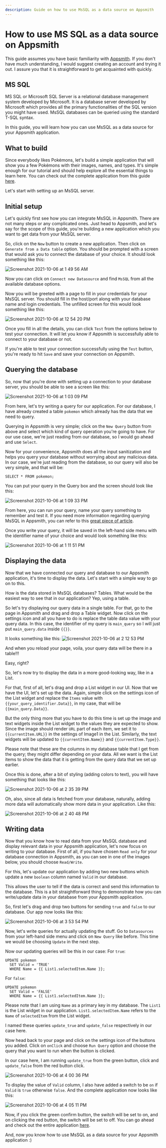 ```yaml
---
description: Guide on how to use MsSQL as a data source on Appsmith
---
```


# How to use MS SQL as a data source on Appsmith

This guide assumes you have basic familiarity with [Appsmith](https://www.appsmith.com/). If you don't have much understanding, I would suggest creating an account and trying it out. I assure you that it is straightforward to get acquainted with quickly.

## MS SQL

MS SQL or Microsoft SQL Server is a relational database management system developed by Microsoft. It is a database server developed by Microsoft which provides all the primary functionalities of the SQL version you might have used. MsSQL databases can be queried using the standard T-SQL syntax.

In this guide, you will learn how you can use MsSQL as a data source for your Appsmith application.

## What to build

Since everybody likes Pokémons, let's build a simple application that will show you a few Pokémons with their images, names, and types. It's simple enough for our tutorial and should help explore all the essential things to learn here. You can check out the complete application from this guide [here](https://app.appsmith.com/applications/615cb29fea18372f05103b73/pages/615cb29fea18372f05103b75).

Let's start with setting up an MsSQL server.

## Initial setup

Let's quickly first see how you can integrate MsSQL in Appsmith. There are not many steps or any complicated ones. Just head to Appsmith, and let's say for the scope of this guide, you're building a new application which you want to get data from your MsSQL server.

So, click on the `New` button to create a new application. Then click on `Generate from a Data table` option. You should be prompted with a screen that would ask you to connect the database of your choice. It should look something like this:

![Screenshot 2021-10-06 at 1 49 56 AM](../.gitbook/assets/mssql-appsmith-1.png)

Now you can click on `Connect new Datasource` and find `MsSQL` from all the available database options.

Now you will be greeted with a page to fill in your credentials for your MsSQL server. You should fill in the host/port along with your database name and login credentials. The unfilled screen for this would look something like this:

![Screenshot 2021-10-06 at 12 54 20 PM](../.gitbook/assets/mssql-appsmith-2.png)

Once you fill in all the details, you can click `Test` from the options below to test your connection. It will let you know if Appsmith is successfully able to connect to your database or not.

If you're able to test your connection successfully using the `Test` button, you're ready to hit `Save` and save your connection on Appsmith.

## Querying the database

So, now that you're done with setting up a connection to your database server, you should be able to see a screen like this:

![Screenshot 2021-10-06 at 1 03 09 PM](../.gitbook/assets/mssql-appsmith-3.png)

From here, let's try writing a query for our application. For our database, I have already created a table `pokemon` which already has the data that we need to query.

Querying in Appsmith is very simple; click on the `New Query` button from above and select which kind of query operation you're going to have. For our use case, we're just reading from our database, so I would go ahead and use `Select`.

Now for your convenience, Appsmith does all the input sanitization and helps you query your database without worrying about any malicious data. In our case, we're just reading from the database, so our query will also be very simple, and that will be:

```
SELECT * FROM pokemon;
```

You can put your query in the Query box and the screen should look like this:

![Screenshot 2021-10-06 at 1 09 33 PM](../.gitbook/assets/mssql-appsmith-4.png)

From here, you can run your query, name your query something to remember and test it. If you need more information regarding querying MsSQL in Appsmith, you can refer to this [great piece of article](https://docs.appsmith.com/datasource-reference/querying-mssql#querying-mssql).

Once you write your query, it will be saved in the left-hand side menu with the identifier name of your choice and would look something like this:

![Screenshot 2021-10-06 at 1 11 51 PM](../.gitbook/assets/mssql-appsmith-5.png)

## Displaying the data

Now that we have connected our query and database to our Appsmith application, it's time to display the data. Let's start with a simple way to go on to this.

How is the data stored in MsSQL databases? Tables. What would be the easiest way to see that in our application? Yep, using a table.

So let's try displaying our query data in a single table. For that, go to the page in Appsmith and drag and drop a Table widget. Now click on the settings icon and all you have to do is replace the table data value with your query data. In this case, the identifier of my query is `main_query` so I will just put `main_query.data` inside `{{}}`.

It looks something like this: ![Screenshot 2021-10-06 at 2 12 53 PM](../.gitbook/assets/mssql-appsmith-6.png)

And when you reload your page, voila, your query data will be there in a table!!!

Easy, right?

So, let's now try to display the data in a more good-looking way, like in a List.

For that, first of all, let's drag and drop a List widget in our UI. Now that we have the UI, let's set up the data. Again, simple click on the settings icon of the List widget and replace the `Items` value with `{{your_query_identifier.Data}}`, in my case, that will be `{{main_query.Data}}`.

But the only thing more that you have to do this time is set up the image and text widgets inside the List widget to the values they are expected to show. Since the image should render `URL` part of each item, we set it to `{{currentItem.URL}}` in the settings of Image1 in the List. Similarly, the text widgets will be updated to `{{currentItem.Name}}` and `{{currentItem.Type}}`.

Please note that these are the columns in my database table that I get from the query; they might differ depending on your data. All we want is the List items to show the data that it is getting from the query data that we set up earlier.

Once this is done, after a bit of styling (adding colors to text), you will have something that looks like this:

![Screenshot 2021-10-06 at 2 35 39 PM](../.gitbook/assets/mssql-appsmith-7.png)

Oh, also, since all data is fetched from your database, naturally, adding more data will automatically show more data in your application. Like this:

![Screenshot 2021-10-06 at 2 40 48 PM](../.gitbook/assets/mssql-appsmith-8.png)

## Writing data

Now that you know how to read data from your MsSQL database and display relevant data in your Appsmith application, let's now focus on writing to your database. First of all, if you have chosen `Read only` for your database connection in Appsmith, as you can see in one of the images below, you should choose `Read/Write`.

For this, let's update our application by adding two new buttons which update a new `boolean` column named `Valid` in our database.

This allows the user to tell if the data is correct and send this information to the database. This is a bit straightforward thing to demonstrate how you can write/update data in your database from your Appsmith application.

So, first let's drag and drop two buttons for sending `true` and `false` to our database. Our app now looks like this:

![Screenshot 2021-10-06 at 3 53 54 PM](../.gitbook/assets/mssql-appsmith-9.png)

Now, let's write queries for actually updating the stuff. Go to `Datasources` from your left-hand side menu and click on `New Query` like before. This time we would be choosing `Update` in the next step.

Now our updating queries will be this in our case: For `true`:

```
UPDATE pokemon
  SET Valid = 'TRUE'
  WHERE Name = {{ List1.selectedItem.Name }};
```

For `false`:

```
UPDATE pokemon
  SET Valid = 'FALSE'
  WHERE Name = {{ List1.selectedItem.Name }};
```

Please note that I am using `Name` as a primary key in my database. The `List1` is the List widget in our application. `List1.selectedItem.Name` refers to the `Name` of `selectedItem` from the List widget.

I named these queries `update_true` and `update_false` respectively in our case here.

Now head back to your page and click on the settings icon of the buttons you added. Click on `onClick` and choose `Run Query` option and choose the query that you want to run when the button is clicked.

In our case here, I am running `update_true` from the green button, click and `update_false` from the red button click.

![Screenshot 2021-10-06 at 4 00 36 PM](../.gitbook/assets/mssql-appsmith-10.png)

To display the value of `Valid` column, I also have added a switch to be `on` if `Valid` is `true` otherwise `false`. And the complete application now looks like this:

![Screenshot 2021-10-06 at 4 05 11 PM](../.gitbook/assets/mssql-appsmith-11.png)

Now, if you click the green confirm button, the switch will be set to on, and on clicking the red button, the switch will be set to off. You can go ahead and check out the entire application [here](https://app.appsmith.com/applications/615cb29fea18372f05103b73/pages/615cb29fea18372f05103b75).

And, now you know how to use MsSQL as a data source for your Appsmith application :)
